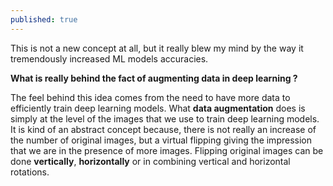 ```yaml
---
published: true
---
```


This is not a new concept at all, but it really blew my mind by the way it tremendously increased ML models accuracies. 
 
**What is really behind the fact of augmenting data in deep learning ?**
 
The feel behind this idea comes from the need to have more data to efficiently train deep learning models. What **data augmentation** does is simply at the level of the images that we use to train deep learning models. It is kind of an abstract concept because, there is not really an increase of the number of original images, but a virtual flipping giving the impression that we are in the presence of more images. Flipping original images can be done **vertically**, **horizontally** or in combining vertical and horizontal rotations.
